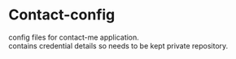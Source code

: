 # Contact-config

config files for contact-me application.  
contains credential details so needs to be kept private repository.
